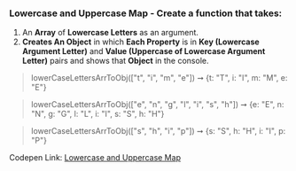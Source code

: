 ### Lowercase and Uppercase Map - Create a function that takes: 

1. An **Array** of **Lowercase Letters** as an argument. 
1. **Creates An Object** in which **Each Property** is in **Key (Lowercase Argument Letter)** and **Value (Uppercase of Lowercase Argument Letter)** pairs and shows that **Object** in the console. 

> lowerCaseLettersArrToObj(["t", "i", "m", "e"]) ➞ {t: "T", i: "I", m: "M", e: "E"} 

> lowerCaseLettersArrToObj(["e", "n", "g", "l", "i", "s", "h"]) ➞ {e: "E", n: "N", g: "G", l: "L", i: "I", s: "S", h: "H"}

> lowerCaseLettersArrToObj(["s", "h", "i", "p"]) ➞ {s: "S", h: "H", i: "I", p: "P"}

Codepen Link: [Lowercase and Uppercase Map](https://codepen.io/naveencoder/pen/oNgeBwx?editors=0012)